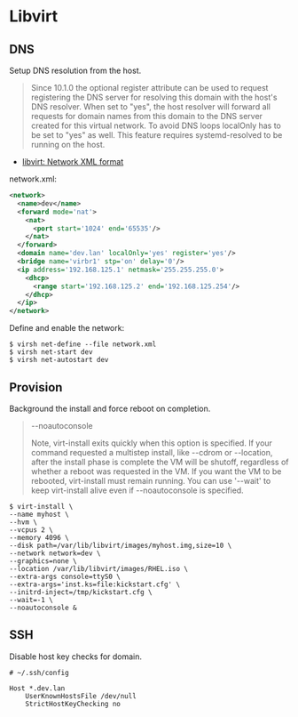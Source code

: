 # Libvirt

## DNS

Setup DNS resolution from the host.

> Since 10.1.0 the optional register attribute can be used to request
> registering the DNS server for resolving this domain with the host's
> DNS resolver. When set to "yes", the host resolver will forward all
> requests for domain names from this domain to the DNS server created
> for this virtual network. To avoid DNS loops localOnly has to be set
> to "yes" as well. This feature requires systemd-resolved to be running
> on the host.

- [libvirt: Network XML format](https://libvirt.org/formatnetwork.html#id3)

network.xml:

```xml
<network>
  <name>dev</name>
  <forward mode='nat'>
    <nat>
      <port start='1024' end='65535'/>
    </nat>
  </forward>
  <domain name='dev.lan' localOnly='yes' register='yes'/>
  <bridge name='virbr1' stp='on' delay='0'/>
  <ip address='192.168.125.1' netmask='255.255.255.0'>
    <dhcp>
      <range start='192.168.125.2' end='192.168.125.254'/>
    </dhcp>
  </ip>
</network>
```

Define and enable the network:

```
$ virsh net-define --file network.xml
$ virsh net-start dev
$ virsh net-autostart dev
```

## Provision

Background the install and force reboot on completion.

> --noautoconsole
>
> Note, virt-install exits quickly when this option is specified. If
> your command requested a multistep install, like --cdrom or
> --location, after the install phase is complete the VM will be
> shutoff, regardless of whether a reboot was requested in the VM. If
> you want the VM to be rebooted, virt-install must remain running. You
> can use '--wait' to keep virt-install alive even if --noautoconsole is
> specified.

```
$ virt-install \
--name myhost \
--hvm \
--vcpus 2 \
--memory 4096 \
--disk path=/var/lib/libvirt/images/myhost.img,size=10 \
--network network=dev \
--graphics=none \
--location /var/lib/libvirt/images/RHEL.iso \
--extra-args console=ttyS0 \
--extra-args='inst.ks=file:kickstart.cfg' \
--initrd-inject=/tmp/kickstart.cfg \
--wait=-1 \
--noautoconsole &
```

## SSH

Disable host key checks for domain.

```
# ~/.ssh/config

Host *.dev.lan
    UserKnownHostsFile /dev/null
    StrictHostKeyChecking no
```
